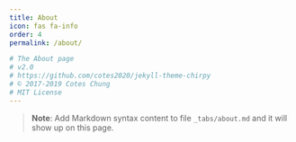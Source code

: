 ```yaml
---
title: About
icon: fas fa-info
order: 4
permalink: /about/

# The About page
# v2.0
# https://github.com/cotes2020/jekyll-theme-chirpy
# © 2017-2019 Cotes Chung
# MIT License
---
```



> **Note**: Add Markdown syntax content to file `_tabs/about.md` and it will show up on this page.
